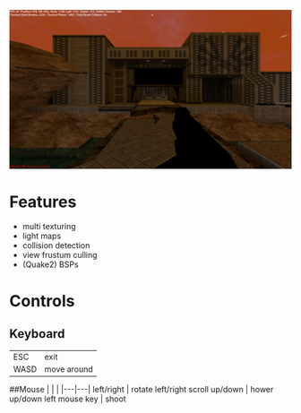 ![Screenshot](screenshot.png)

# Features
- multi texturing
- light maps
- collision detection
- view frustum culling
- (Quake2) BSPs

# Controls

## Keyboard
|   |   |
|---|---|
ESC   | exit
WASD  | move around

##Mouse
|   |   |
|---|---|
left/right     | rotate left/right
scroll up/down | hower up/down
left mouse key | shoot